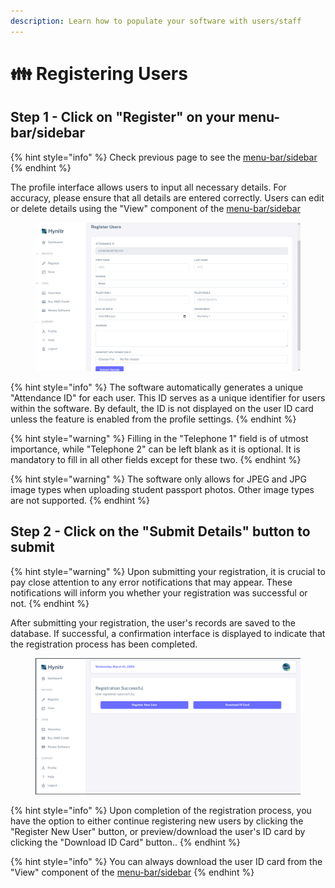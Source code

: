 ```yaml
---
description: Learn how to populate your software with users/staff
---
```


# 👪 Registering Users

## Step 1 - Click on "Register" on your menu-bar/sidebar

{% hint style="info" %}
Check previous page to see the [menu-bar/sidebar](../getting-started/menu-bar-side-bar.md)
{% endhint %}

The profile interface allows users to input all necessary details. For accuracy, please ensure that all details are entered correctly. Users can edit or delete details using the "View" component of the [menu-bar/sidebar](../getting-started/menu-bar-side-bar.md)

<figure><img src="../.gitbook/assets/image_2023-02-28_235820250.png" alt=""><figcaption></figcaption></figure>

{% hint style="info" %}
The software automatically generates a unique "Attendance ID" for each user. This ID serves as a unique identifier for users within the software. By default, the ID is not displayed on the user ID card unless the feature is enabled from the profile settings.
{% endhint %}

{% hint style="warning" %}
Filling in the "Telephone 1" field is of utmost importance, while "Telephone 2" can be left blank as it is optional. It is mandatory to fill in all other fields except for these two.
{% endhint %}

{% hint style="warning" %}
The software only allows for JPEG and JPG image types when uploading student passport photos. Other image types are not supported.
{% endhint %}

## Step 2 - Click on the "Submit Details" button to submit

{% hint style="warning" %}
Upon submitting your registration, it is crucial to pay close attention to any error notifications that may appear. These notifications will inform you whether your registration was successful or not.
{% endhint %}

After submitting your registration, the user's records are saved to the database. If successful, a confirmation interface is displayed to indicate that the registration process has been completed.

<figure><img src="../.gitbook/assets/image_2023-03-01_001208323.png" alt=""><figcaption></figcaption></figure>

{% hint style="info" %}
Upon completion of the registration process, you have the option to either continue registering new users by clicking the "Register New User" button, or preview/download the user's ID card by clicking the "Download ID Card" button..
{% endhint %}

{% hint style="info" %}
You can always download the user ID card from the "View" component of the [menu-bar/sidebar](../getting-started/menu-bar-side-bar.md)
{% endhint %}
